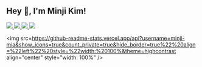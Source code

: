 ## Hey 👋, I'm Minji Kim!

<a href="https://www.linkedin.com/in/minji-mia/?locale=en_US" target="_blank">
<img src=https://img.shields.io/badge/Linkedin-%231E77B5.svg??style=flat&logo=linkedin&logoColor=white%20alt=linkedin%20style=%22margin-bottom:%205px;" />
</a> 
<a href="https://github.com/minji-mia" target="_blank">
<img src=https://img.shields.io/badge/Github-%2324292e.svg?style=flat&logo=github&logoColor=white%20alt=github%20style=%22margin-bottom:%205px;%22" />
</a>
<a href="https://minji-mia.com/" target="_blank">
<img src=https://img.shields.io/badge/Website-minji--mia.com-brightgreen?labelColor=black />
</a>
<a href="mailto:minjikim.cs@gmail.com">
<img src=https://img.shields.io/badge/Email-minjikim.cs%40gmail.com-orange?logo=gmail&labelColor=black />
</a>

<img src=https://github-readme-stats.vercel.app/api?username=minji-mia&show_icons=true&count_private=true&hide_border=true%22%20align=%22left%22%20style=%22width:%20100%&theme=highcontrast align="center" style="width: 100%" />
<!--
**minji-mia/minji-mia** is a ✨ _special_ ✨ repository because its `README.md` (this file) appears on your GitHub profile.

Here are some ideas to get you started:

- 🔭 I’m currently working on ...
- 🌱 I’m currently learning ...
- 👯 I’m looking to collaborate on ...
- 🤔 I’m looking for help with ...
- 💬 Ask me about ...
- 📫 How to reach me: ...
- 😄 Pronouns: ...
- ⚡ Fun fact: ...
-->
